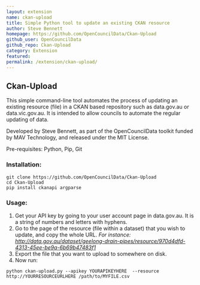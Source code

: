 ```yaml
---
layout: extension
name: ckan-upload
title: Simple Python tool to update an existing CKAN resource
author: Steve Bennett
homepage: https://github.com/OpenCouncilData/Ckan-Upload
github_user: OpenCouncilData
github_repo: Ckan-Upload
category: Extension
featured: 
permalink: /extension/ckan-upload/
---
```



## Ckan-Upload

This simple command-line tool automates the process of updating an existing resource (file) in a CKAN based repository such as data.gov.au or data.vic.gov.au. It is intended to allow councils to automate the regular updating of data.

Developed by Steve Bennett, as part of the OpenCouncilData toolkit funded by MAV Technology, and released under the MIT License.

Pre-requisites: Python, Pip, Git

### Installation:

```
git clone https://github.com/OpenCouncilData/Ckan-Upload
cd Ckan-Upload
pip install ckanapi argparse
```

### Usage:

1. Get your API key by going to your user account page in data.gov.au. It is a string of numbers and letters with hyphens.
2. Go to the page of the resource (file within a dataset) that you wish to update, and copy the whole URL. *For instance: http://data.gov.au/dataset/geelong-drain-pipes/resource/970d4dfd-4313-45ee-be9a-6b69b47483f1*
3. Export the file that you want to upload to somewhere on disk.
4. Now run:

```
python ckan-upload.py --apikey YOURAPIKEYHERE  --resource http://YOURRESOURCEURLHERE /path/to/MYFILE.csv
```
